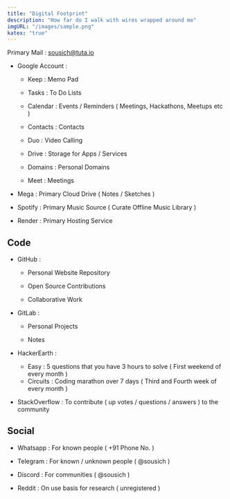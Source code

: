 ```yaml
---
title: "Digital Footprint"
description: "How far do I walk with wires wrapped around me"
imgURL: "/images/sample.png"
katex: "true"
---
```


Primary Mail : sousich@tuta.io

* Google Account : 

  * Keep	:	Memo Pad

  * Tasks   :    To Do Lists 

  * Calendar  :  Events / Reminders ( Meetings, Hackathons, Meetups etc )

  * Contacts   :  Contacts  

  * Duo  :  Video Calling

  * Drive  :  Storage for Apps / Services

  * Domains  :  Personal Domains

  * Meet  :  Meetings

    

* Mega : Primary Cloud Drive ( Notes / Sketches )

* Spotify : Primary Music Source ( Curate Offline Music Library )

* Render : Primary Hosting Service

  

## Code 



* GitHub : 

  * Personal Website Repository

  * Open Source Contributions

  * Collaborative Work 

    

* GitLab : 

  * Personal Projects

  * Notes

    

* HackerEarth :

  * Easy : 5 questions that you have 3 hours to solve ( First weekend of every month )
  * Circuits : Coding marathon over 7 days ( Third and Fourth week of every month )



* StackOverflow : To contribute ( up votes / questions / answers ) to the community 

  

## Social



* Whatsapp : For known people ( +91 Phone No. )

* Telegram : For known / unknown people ( @sousich )

* Discord : For communities ( @sousich )

* Reddit : On use basis for research  ( unregistered )

  